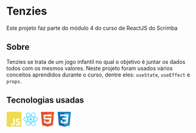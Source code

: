 # Tenzies

Este projeto faz parte do módulo 4 do curso de ReactJS do Scrimba

## Sobre

Tenzies se trata de um jogo infantil no qual o objetivo é juntar os dados todos com os mesmos valores.
Neste projeto foram usados vários conceitos aprendidos durante o curso, dentre eles: `useState`, `useEffect` e `props`.

## Tecnologias usadas

<div>
<img align="center" alt="JavaScript" height="40" width="40" src="https://raw.githubusercontent.com/devicons/devicon/master/icons/javascript/javascript-plain.svg">
<img align="center" alt="React" height="40" width="40" src="https://raw.githubusercontent.com/devicons/devicon/master/icons/react/react-original.svg">
<img align="center" alt="HTML" height="40" width="40" src="https://raw.githubusercontent.com/devicons/devicon/master/icons/html5/html5-original.svg">
<img align="center" alt="CSS" height="40" width="40" src="https://raw.githubusercontent.com/devicons/devicon/master/icons/css3/css3-original.svg">
</div>
